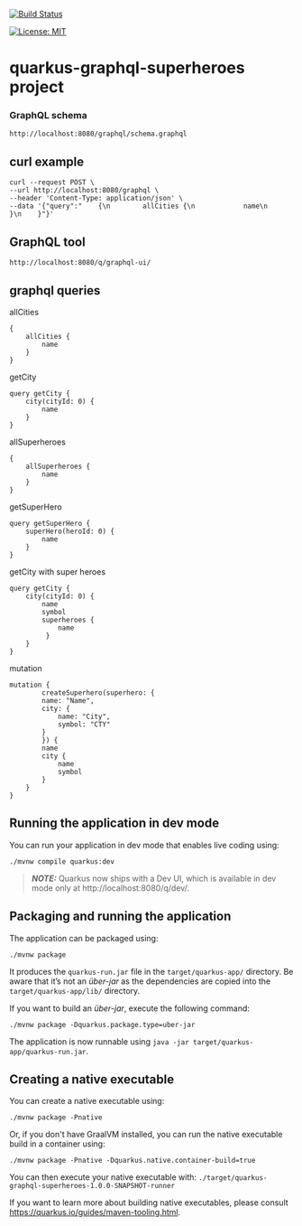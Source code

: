 [![Build Status](https://travis-ci.com/claudioaltamura/quarkus-graphql-superheroes.svg?branch=master)](https://travis-ci.com/claudioaltamura/quarkus-graphql-superheroes)

[![License: MIT](https://img.shields.io/badge/License-MIT-yellow.svg)](https://opensource.org/licenses/MIT)

# quarkus-graphql-superheroes project

### GraphQL schema

    http://localhost:8080/graphql/schema.graphql

## curl example

    curl --request POST \
    --url http://localhost:8080/graphql \
    --header 'Content-Type: application/json' \
    --data '{"query":"    {\n        allCities {\n            name\n        }\n    }"}'

## GraphQL tool
    http://localhost:8080/q/graphql-ui/

## graphql queries

allCities

    {
        allCities {
            name
        }
    }

getCity

    query getCity {
        city(cityId: 0) {
            name
        }
    }

allSuperheroes

    {
        allSuperheroes {
            name
        }
    }

getSuperHero

    query getSuperHero {
        superHero(heroId: 0) {
            name
        }
    }

getCity with super heroes

    query getCity {
        city(cityId: 0) {
            name
            symbol
            superheroes {
                name
             }
        }
    }

mutation

    mutation {
            createSuperhero(superhero: {
            name: "Name", 
            city: {
                name: "City",
                symbol: "CTY"
            }
            }) {
            name
            city {
                name
                symbol
            }
        }
    }

## Running the application in dev mode

You can run your application in dev mode that enables live coding using:
```shell script
./mvnw compile quarkus:dev
```

> **_NOTE:_**  Quarkus now ships with a Dev UI, which is available in dev mode only at http://localhost:8080/q/dev/.

## Packaging and running the application

The application can be packaged using:
```shell script
./mvnw package
```
It produces the `quarkus-run.jar` file in the `target/quarkus-app/` directory.
Be aware that it’s not an _über-jar_ as the dependencies are copied into the `target/quarkus-app/lib/` directory.

If you want to build an _über-jar_, execute the following command:
```shell script
./mvnw package -Dquarkus.package.type=uber-jar
```

The application is now runnable using `java -jar target/quarkus-app/quarkus-run.jar`.

## Creating a native executable

You can create a native executable using: 
```shell script
./mvnw package -Pnative
```

Or, if you don't have GraalVM installed, you can run the native executable build in a container using: 
```shell script
./mvnw package -Pnative -Dquarkus.native.container-build=true
```

You can then execute your native executable with: `./target/quarkus-graphql-superheroes-1.0.0-SNAPSHOT-runner`

If you want to learn more about building native executables, please consult https://quarkus.io/guides/maven-tooling.html.

